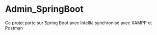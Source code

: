 # Admin_SpringBoot
Ce projet porte sur Spring Boot avec IntelliJ synchronisé avec XAMPP et Postman 
